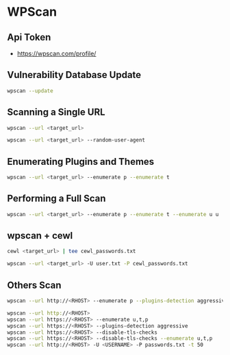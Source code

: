 # WPScan

## Api Token

- https://wpscan.com/profile/

## Vulnerability Database Update

```bash
wpscan --update
```

## Scanning a Single URL

```bash
wpscan --url <target_url>

wpscan --url <target_url> --random-user-agent
```

## Enumerating Plugins and Themes

```bash
wpscan --url <target_url> --enumerate p --enumerate t
```

## Performing a Full Scan

```bash
wpscan --url <target_url> --enumerate p --enumerate t --enumerate u u
```

## wpscan + cewl

```bash
cewl <target_url> | tee cewl_passwords.txt

wpscan --url <target_url> -U user.txt -P cewl_passwords.txt
```

## Others Scan

```bash
wpscan --url http://<RHOST> --enumerate p --plugins-detection aggressive

wpscan --url http://<RHOST>
wpscan --url https://<RHOST> --enumerate u,t,p
wpscan --url https://<RHOST> --plugins-detection aggressive
wpscan --url https://<RHOST> --disable-tls-checks
wpscan --url https://<RHOST> --disable-tls-checks --enumerate u,t,p
wpscan --url http://<RHOST> -U <USERNAME> -P passwords.txt -t 50
```